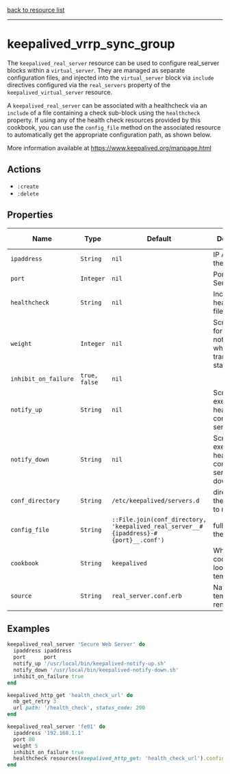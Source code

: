[back to resource list](https://github.com/sous-chefs/keepalived#resources)

---

# keepalived_vrrp_sync_group

The `keepalived_real_server` resource can be used to configure real_server blocks within a `virtual_server`. They are managed as separate configuration files, and injected into the `virtual_server` block via `include` directives configured via the `real_servers` property of the `keepalived_virtual_server` resource.

A `keepalived_real_server` can be associated with a healthcheck via an `include` of a file containing a check sub-block using the `healthcheck` property. If using any of the health check resources provided by this cookbook, you can use the `config_file` method on the associated resource to automatically get the appropriate configuration path, as shown below.

More information available at <https://www.keepalived.org/manpage.html>

## Actions

- `:create`
- `:delete`

## Properties

| Name                  | Type          |  Default | Description | Allowed Values |
----------------------- | ------------- | -------- | ----------- | -------------- |
| `ipaddress`           | `String`      | `nil` | IP Address of the Server | |
| `port`                | `Integer`     | `nil` | Port of the Server | |
| `healthcheck`         | `String`      | `nil` | Includes a healthcheck file | |
| `weight`              | `Integer`     | `nil` | Script to run for notifications when any transition of state happens | |
| `inhibit_on_failure`  | `true, false` | `nil` | | |
| `notify_up`           | `String`      | `nil`| Script to execute when healthchecker considers the service as up | |
| `notify_down`         | `String`      | `nil`| Script to execute when healthchecker considers the service as down | |
| `conf_directory`      | `String` | `/etc/keepalived/servers.d` | directory for the config file to reside in | |
| `config_file`         | `String` | `::File.join(conf_directory, 'keepalived_real_server__#{ipaddress}-#{port}__.conf')` | full path to the config file | |
| `cookbook`            | `String` | `keepalived` | Which cookbook to look in for the template | |
| `source`              | `String` | `real_server.conf.erb` | Name of the template to render | |

## Examples

```ruby
keepalived_real_server 'Secure Web Server' do
  ipaddress ipaddress
  port      port
  notify_up '/usr/local/bin/keepalived-notify-up.sh'
  notify_down '/usr/local/bin/keepalived-notify-down.sh'
  inhibit_on_failure true
end
```

```ruby
keepalived_http_get 'health_check_url' do
  nb_get_retry 3
  url path: '/health_check', status_code: 200
end

keepalived_real_server 'fe01' do
  ipaddress '192.168.1.1'
  port 80
  weight 5
  inhibit_on_failure true
  healthcheck resources(keepalived_http_get: 'health_check_url').config_file
end
```
